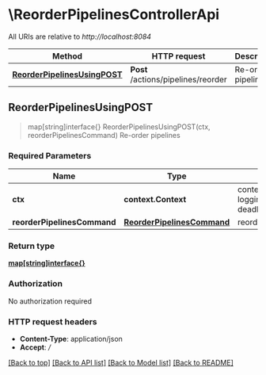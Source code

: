 # \ReorderPipelinesControllerApi

All URIs are relative to *http://localhost:8084*

Method | HTTP request | Description
------------- | ------------- | -------------
[**ReorderPipelinesUsingPOST**](ReorderPipelinesControllerApi.md#ReorderPipelinesUsingPOST) | **Post** /actions/pipelines/reorder | Re-order pipelines



## ReorderPipelinesUsingPOST

> map[string]interface{} ReorderPipelinesUsingPOST(ctx, reorderPipelinesCommand)
Re-order pipelines

### Required Parameters


Name | Type | Description  | Notes
------------- | ------------- | ------------- | -------------
**ctx** | **context.Context** | context for authentication, logging, cancellation, deadlines, tracing, etc.
**reorderPipelinesCommand** | [**ReorderPipelinesCommand**](ReorderPipelinesCommand.md)| reorderPipelinesCommand | 

### Return type

[**map[string]interface{}**](map[string]interface{}.md)

### Authorization

No authorization required

### HTTP request headers

- **Content-Type**: application/json
- **Accept**: */*

[[Back to top]](#) [[Back to API list]](../README.md#documentation-for-api-endpoints)
[[Back to Model list]](../README.md#documentation-for-models)
[[Back to README]](../README.md)

